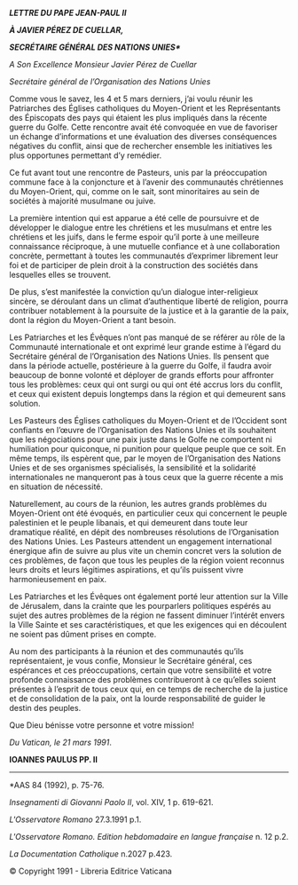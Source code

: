 ***LETTRE DU PAPE JEAN-PAUL II***

***À JAVIER PÉREZ DE CUELLAR,***

***SECRÉTAIRE GÉNÉRAL DES NATIONS UNIES\****

*A Son Excellence Monsieur Javier Pérez de Cuellar*

*Secrétaire général de l’Organisation des Nations Unies*

Comme vous le savez, les 4 et 5 mars derniers, j’ai voulu réunir les Patriarches des Églises catholiques du Moyen-Orient et les Représentants des Épiscopats des pays qui étaient les plus impliqués dans la récente guerre du Golfe. Cette rencontre avait été convoquée en vue de favoriser un échange d’informations et une évaluation des diverses conséquences négatives du conflit, ainsi que de rechercher ensemble les initiatives les plus opportunes permettant d’y remédier.

Ce fut avant tout une rencontre de Pasteurs, unis par la préoccupation commune face à la conjoncture et à l’avenir des communautés chrétiennes du Moyen-Orient, qui, comme on le sait, sont minoritaires au sein de sociétés à majorité musulmane ou juive.

La première intention qui est apparue a été celle de poursuivre et de développer le dialogue entre les chrétiens et les musulmans et entre les chrétiens et les juifs, dans le ferme espoir qu’il porte à une meilleure connaissance réciproque, à une mutuelle confiance et à une collaboration concrète, permettant à toutes les communautés d’exprimer librement leur foi et de participer de plein droit à la construction des sociétés dans lesquelles elles se trouvent.

De plus, s’est manifestée la conviction qu’un dialogue inter-religieux sincère, se déroulant dans un climat d’authentique liberté de religion, pourra contribuer notablement à la poursuite de la justice et à la garantie de la paix, dont la région du Moyen-Orient a tant besoin.

Les Patriarches et les Évêques n’ont pas manqué de se référer au rôle de la Communauté internationale et ont exprimé leur grande estime à l’égard du Secrétaire général de l’Organisation des Nations Unies. Ils pensent que dans la période actuelle, postérieure à la guerre du Golfe, il faudra avoir beaucoup de bonne volonté et déployer de grands efforts pour affronter tous les problèmes: ceux qui ont surgi ou qui ont été accrus lors du conflit, et ceux qui existent depuis longtemps dans la région et qui demeurent sans solution.

Les Pasteurs des Églises catholiques du Moyen-Orient et de l’Occident sont confiants en l’œuvre de l’Organisation des Nations Unies et ils souhaitent que les négociations pour une paix juste dans le Golfe ne comportent ni humiliation pour quiconque, ni punition pour quelque peuple que ce soit. En même temps, ils espèrent que, par le moyen de l’Organisation des Nations Unies et de ses organismes spécialisés, la sensibilité et la solidarité internationales ne manqueront pas à tous ceux que la guerre récente a mis en situation de nécessité.

Naturellement, au cours de la réunion, les autres grands problèmes du Moyen-Orient ont été évoqués, en particulier ceux qui concernent le peuple palestinien et le peuple libanais, et qui demeurent dans toute leur dramatique réalité, en dépit des nombreuses résolutions de l’Organisation des Nations Unies. Les Pasteurs attendent un engagement international énergique afin de suivre au plus vite un chemin concret vers la solution de ces problèmes, de façon que tous les peuples de la région voient reconnus leurs droits et leurs légitimes aspirations, et qu’ils puissent vivre harmonieusement en paix.

Les Patriarches et les Évêques ont également porté leur attention sur la Ville de Jérusalem, dans la crainte que les pourparlers politiques espérés au sujet des autres problèmes de la région ne fassent diminuer l’intérêt envers la Ville Sainte et ses caractéristiques, et que les exigences qui en découlent ne soient pas dûment prises en compte.

Au nom des participants à la réunion et des communautés qu’ils représentaient, je vous confie, Monsieur le Secrétaire général, ces espérances et ces préoccupations, certain que votre sensibilité et votre profonde connaissance des problèmes contribueront à ce qu’elles soient présentes à l’esprit de tous ceux qui, en ce temps de recherche de la justice et de consolidation de la paix, ont la lourde responsabilité de guider le destin des peuples.

Que Dieu bénisse votre personne et votre mission!

*Du Vatican, le 21 mars 1991*.

**IOANNES PAULUS PP. II**

* * *

\*AAS 84 (1992), p. 75-76.

*Insegnamenti di Giovanni Paolo II*, vol. XIV, 1 p. 619-621.

*L'Osservatore Romano* 27.3.1991 p.1.

*L'Osservatore Romano. Edition hebdomadaire en langue française* n. 12 p.2.

*La Documentation Catholique* n.2027 p.423.

© Copyright 1991 - Libreria Editrice Vaticana